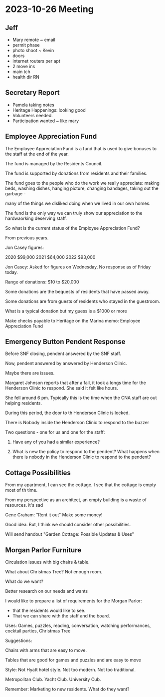 # 2023-10-26 Meeting


## Jeff

* Mary remote ~ email
* permit phase
* photo shoot ~ Kevin
* doors
* internet routers per apt
* 2 move ins
* main tch
* health dir RN


## Secretary Report

* Pamela taking notes
* Heritage Happenings: looking good
* Volunteers needed.
* Participation wanted ~ like mary

## Employee Appreciation Fund

The Employee Appreciation Fund is a fund that is used to give bonuses to the staff at the end of the year.

The fund is managed by the Residents Council.

The fund is supported by donations from residents and their families.

The fund goes to the people who do the work we really appreciate: making beds, washing dishes, hanging picture, changing bandages, taking out the garbage -

many of the things we disliked doing when we lived in our own homes.

The fund is the only way we can truly show our appreciation to the hardwaorking deserving staff.

So what is the current status of the Employee Appreciation Fund?

From previous years.

Jon Casey figures:

2020 $99,000
2021 $64,000
2022 $93,000

Jon Casey: Asked for figures on Wednesday, No response as of Friday today.

Range of donations: $10 to $20,000

Some donations are the bequests of residents that have passed away.

Some donations are from guests of residents who stayed in the guestroom.

What is a typical donation but my guess is a $1000 or more


Make checks payable to Heritage on the Marina memo: Employee Appreciation Fund


## Emergency Button Pendent Response

Before SNF closing, pendent answered by the SNF staff.

Now, pendent answered by answered by Henderson Clinic.

Maybe there are issues.

Margaret Johnson reports that after a fall, it took a longs time for the Henderson Clinic to respond. She said it felt like hours.

She fell around 6 pm. Typically this is the time when the CNA staff are out helping residents.

During this period, the door to th Henderson Clinic is locked.

There is Nobody inside the Henderson Clinic to respond to the buzzer

Two questions - one for us and one for the staff:

1. Have any of you had a similar experience?

2. What is new the policy to respond to the pendent? What happens when there is nobody in the Henderson Clinic to respond to the pendent?


## Cottage Possibilities

From my apartment, I can see the cottage. I see that the cottage is empty most of th time.

From my perspective as an architect, an empty building is a waste of resources. it's sad

Gene Graham: "Rent it out" Make some money!

Good idea. But, I think we should consider other possibilities.

Will send handout "Garden Cottage: Possible Updates & Uses"


## Morgan Parlor Furniture

Circulation issues with big chairs & table.

What about Christmas Tree? Not enough room.

What do we want?

Better research on our needs and wants

I would like to prepare a list of requirements for the Morgan Parlor:

* that the residents would like to see.
* That we can share with the staff and the board.

Uses: Games, puzzles, reading, conversation, watching performances, cocktail parties, Christmas Tree

Suggestions:

Chairs with arms that are easy to move.

Tables that are good for games and puzzles and are easy to move

Style: Not Hyatt hotel style. Not too modern. Not too traditional.

Metropolitan Club. Yacht Club. University Cub.

Remember: Marketing to new residents. What do they want?

